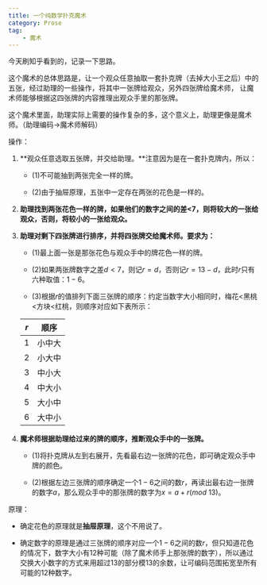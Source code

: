 ```yaml
---
title: 一个纯数学扑克魔术
category: Prose
tag:
    - 魔术
---
```


今天刷知乎看到的，记录一下思路。

这个魔术的总体思路是，让一个观众任意抽取一套扑克牌（去掉大小王之后）中的五张，经过助理的一些操作，将其中一张牌给观众，另外四张牌给魔术师，
让魔术师能够根据这四张牌的内容推理出观众手里的那张牌。

这个魔术里面，助理实际上需要的操作复杂的多，这个意义上，助理更像是魔术师。（助理编码->魔术师解码）

操作：

1. **观众任意选取五张牌，并交给助理。**注意因为是在一套扑克牌内，所以：
    
    - (1)不可能抽到两张完全一样的牌。

    - (2)由于抽屉原理，五张中一定存在两张的花色是一样的。

2. **助理找到两张花色一样的牌，如果他们的数字之间的差<7，则将较大的一张给观众，否则，将较小的一张给观众。**

3. **助理对剩下四张牌进行排序，并将四张牌交给魔术师。要求为：**

    - (1)最上面一张是那张花色与观众手中的牌花色一样的牌。

    - (2)如果两张牌数字之差$d<7$，则记$r=d$，否则记$r=13-d$，此时$r$只有六种取值：$1-6$。

    - (3)根据$r$的值排列下面三张牌的顺序：约定当数字大小相同时，梅花<黑桃<方块<红桃，则顺序对应如下表所示：


    |$r$|顺序|
    |---|----|
    |1|小中大|
    |2|小大中|
    |3|中小大|
    |4|中大小|
    |5|大小中|
    |6|大中小|

4. **魔术师根据助理给过来的牌的顺序，推断观众手中的一张牌。**

    - (1)将扑克牌从左到右展开，先看最右边一张牌的花色，即可确定观众手中牌的颜色。

    - (2)根据左边三张牌的顺序确定一个$1-6$之间的数$r$，再读出最右边一张牌的数字$a$，那么观众手中的那张牌的数字为$x = a+r(mod\ 13)$。

原理：

- 确定花色的原理就是**抽屉原理**，这个不用说了。

- 确定数字的原理是通过三张牌的顺序对应一个$1-6$之间的数$r$，但只知道花色的情况下，数字大小有$12$种可能（除了魔术师手上那张牌的数字），所以通过交换大小数字的方式来用超过13的部分模13的余数，让可编码范围拓宽至所有可能的$12$种数字。